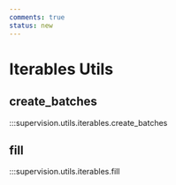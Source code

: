 ```yaml
---
comments: true
status: new
---
```


# Iterables Utils

<div class="md-typeset">
  <h2>create_batches</h2>
</div>

:::supervision.utils.iterables.create_batches

<div class="md-typeset">
  <h2>fill</h2>
</div>

:::supervision.utils.iterables.fill